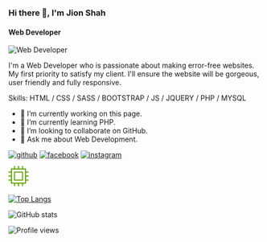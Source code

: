 ### Hi there 👋, I'm Jion Shah
#### Web Developer
![Web Developer](https://pbs.twimg.com/profile_banners/1203212460334997504/1637147991/600x200)

I'm a Web Developer who is passionate about making error-free websites. My first priority to satisfy my client. I'll ensure the website will be gorgeous, user friendly and fully responsive.

Skills: HTML / CSS / SASS / BOOTSTRAP / JS / JQUERY / PHP / MYSQL

- 🔭 I’m currently working on this page. 
- 🌱 I’m currently learning PHP. 
- 👯 I’m looking to collaborate on GitHub. 
- 💬 Ask me about Web Development. 


[<img src='https://cdn.jsdelivr.net/npm/simple-icons@3.0.1/icons/github.svg' alt='github' height='40'>](https://github.com/https://github.com/jion-shah)  [<img src='https://cdn.jsdelivr.net/npm/simple-icons@3.0.1/icons/facebook.svg' alt='facebook' height='40'>](https://www.facebook.com/https://www.facebook.com/kamruzzaman.Jion/)  [<img src='https://cdn.jsdelivr.net/npm/simple-icons@3.0.1/icons/instagram.svg' alt='instagram' height='40'>](https://www.instagram.com/https://www.instagram.com/kamruzzaman.jion//)  

<a href='https://docs.github.com/en/developers'><img src='https://raw.githubusercontent.com/acervenky/animated-github-badges/master/assets/devbadge.gif' width='40' height='40'></a> 

[![Top Langs](https://github-readme-stats.vercel.app/api/top-langs/?username=https://github.com/jion-shah)](https://github.com/anuraghazra/github-readme-stats)

![GitHub stats](https://github-readme-stats.vercel.app/api?username=https://github.com/jion-shah&show_icons=true)  

![Profile views](https://gpvc.arturio.dev/https://github.com/jion-shah)  
